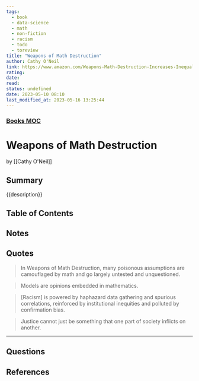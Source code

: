 ```yaml
---
tags:
  - book
  - data-science
  - math
  - non-fiction
  - racism
  - todo
  - toreview
title: "Weapons of Math Destruction"
author: Cathy O'Neil
link: https://www.amazon.com/Weapons-Math-Destruction-Increases-Inequality-ebook/dp/B019B6VCLO/
rating:
date:
read:
status: undefined
date: 2023-05-10 08:10
last_modified_at: 2023-05-16 13:25:44
---
```


### [Books MOC](Books%20MOC.md)

# Weapons of Math Destruction

by [[Cathy O'Neil]]

## Summary

<!-- No more than a couple paragraphs summarizing this BOOK -->

{{description}}

## Table of Contents

## <!--Link to table of contents (TOC) -->

## Notes

## <!-- The main content of my thoughts really -->

## Quotes

<!-- Notable quotes with reference to their page or location -->

> In Weapons of Math Destruction, many poisonous assumptions are camouflaged by math and go largely untested and unquestioned.

> Models are opinions embedded in mathematics.

> \[Racism\] is powered by haphazard data gathering and spurious correlations, reinforced by institutional inequities and polluted by confirmation bias.

> Justice cannot just be something that one part of society inflicts on another.

---

## Questions

## <!-- What remains for you to consider? -->

## References

<!-- Links to pages not referenced in the content -->
